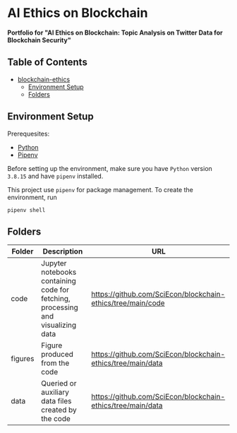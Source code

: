 # AI Ethics on Blockchain

**Portfolio for "AI Ethics on Blockchain: Topic Analysis on Twitter Data for Blockchain Security"**

## Table of Contents
- [blockchain-ethics](#blockchain-ethics)
  - [Environment Setup](#environment-setup)
  - [Folders](#folders)

## Environment Setup

Prerequesites:

- [Python](https://www.python.org/downloads/)
- [Pipenv](https://pipenv.pypa.io/en/latest/)

Before setting up the environment, make sure you have `Python` version `3.8.15` and have `pipenv` installed.

This project use `pipenv` for package management. To create the environment, run

```shell
pipenv shell
```

## Folders

| Folder  | Description                                                                     | URL |
| ------- | ------------------------------------------------------------------------------- | ---|
| code    | Jupyter notebooks containing code for fetching, processing and visualizing data |https://github.com/SciEcon/blockchain-ethics/tree/main/code|
| figures | Figure produced from the code                                                   |https://github.com/SciEcon/blockchain-ethics/tree/main/data|
| data    | Queried or auxiliary data files created by the code                             |https://github.com/SciEcon/blockchain-ethics/tree/main/data|
